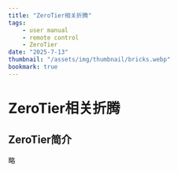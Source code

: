 ```yaml
---
title: "ZeroTier相关折腾"
tags:
    - user manual
    - remote control
    - ZeroTier
date: "2025-7-13"
thumbnail: "/assets/img/thumbnail/bricks.webp"
bookmark: true
---
```

# ZeroTier相关折腾

## ZeroTier简介
略


